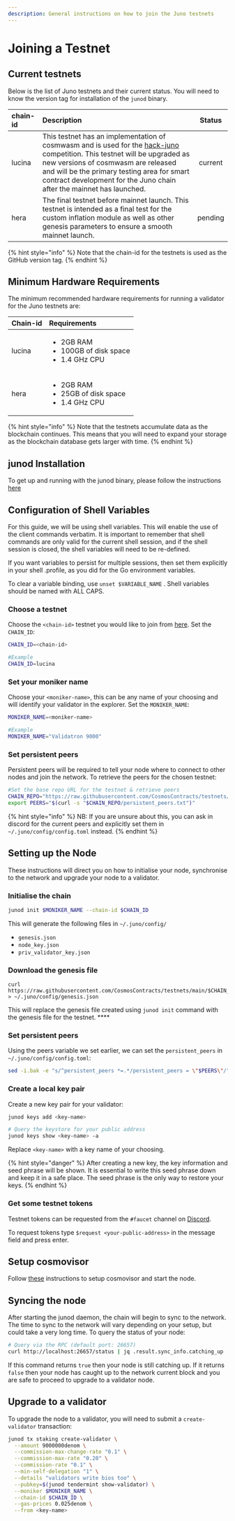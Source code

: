 ```yaml
---
description: General instructions on how to join the Juno testnets
---
```


# Joining a Testnet

## Current testnets

Below is the list of Juno testnets and their current status. You will need to know the version tag for installation of the `junod` binary. 

| chain-id | Description | Status |
| :--- | :--- | :---: |
| lucina | This testnet has an implementation of cosmwasm and is used for the [hack-juno](https://github.com/CosmosContracts/hack-juno) competition. This testnet will be upgraded as new versions of cosmwasm are released and will be the primary testing area for smart contract development for the Juno chain after the mainnet has launched. | current |
| hera | The final testnet before mainnet launch. This testnet is intended as a final test for the custom inflation module as well as other genesis parameters to ensure a smooth mainnet launch. | pending |

{% hint style="info" %}
Note that the chain-id for the testnets is used as the GitHub version tag.
{% endhint %}

## Minimum Hardware Requirements

The minimum recommended hardware requirements for running a validator for the Juno testnets are:

<table>
  <thead>
    <tr>
      <th style="text-align:left">Chain-id</th>
      <th style="text-align:left">Requirements</th>
    </tr>
  </thead>
  <tbody>
    <tr>
      <td style="text-align:left">lucina</td>
      <td style="text-align:left">
        <p></p>
        <ul>
          <li>2GB RAM</li>
          <li>100GB of disk space</li>
          <li>1.4 GHz CPU</li>
        </ul>
      </td>
    </tr>
    <tr>
      <td style="text-align:left">hera</td>
      <td style="text-align:left">
        <p></p>
        <ul>
          <li>2GB RAM</li>
          <li>25GB of disk space</li>
          <li>1.4 GHz CPU</li>
        </ul>
      </td>
    </tr>
  </tbody>
</table>

{% hint style="info" %}
Note that the testnets accumulate data as the blockchain continues. This means that you will need to expand your storage as the blockchain database gets larger with time. 
{% endhint %}

## junod Installation

To get up and running with the junod binary, please follow the instructions [here](getting-setup.md)

## Configuration of Shell Variables

For this guide, we will be using shell variables. This will enable the use of the client commands verbatim. It is important to remember that shell commands are only valid for the current shell session, and if the shell session is closed, the shell variables will need to be re-defined. 

If you want variables to persist for multiple sessions, then set them explicitly in your shell .profile, as you did for the Go environment variables.

To clear a variable binding, use `unset $VARIABLE_NAME` . Shell variables should be named with ALL CAPS.

### Choose a testnet

Choose the `<chain-id>` testnet you would like to join from [here](joining-the-testnets.md#current-testnets). Set the `CHAIN_ID`:

```bash
CHAIN_ID=<chain-id>

#Example
CHAIN_ID=lucina
```

### Set your moniker name

Choose your `<moniker-name>`, this can be any name of your choosing and will identify your validator in the explorer. Set the `MONIKER_NAME`:

```bash
MONIKER_NAME=<moniker-name>

#Example
MONIKER_NAME="Validatron 9000"
```

### **Set persistent peers**

Persistent peers will be required to tell your node where to connect to other nodes and join the network. To retrieve the peers for the chosen testnet:

```bash
#Set the base repo URL for the testnet & retrieve peers
CHAIN_REPO="https://raw.githubusercontent.com/CosmosContracts/testnets/main/$CHAIN_ID" && \
export PEERS="$(curl -s "$CHAIN_REPO/persistent_peers.txt")"
```

{% hint style="info" %}
NB: If you are unsure about this, you can ask in discord for the current peers and explicitly set them in `~/.juno/config/config.toml` instead.
{% endhint %}

## Setting up the Node

These instructions will direct you on how to initialise your node, synchronise to the network and upgrade your node to a validator. 

### **Initialise the chain**

```bash
junod init $MONIKER_NAME --chain-id $CHAIN_ID
```

This will generate the following files in `~/.juno/config/`

* `genesis.json` 
* `node_key.json` 
* `priv_validator_key.json`

### Download the genesis file

```text
curl https://raw.githubusercontent.com/CosmosContracts/testnets/main/$CHAIN_ID/genesis.json > ~/.juno/config/genesis.json
```

This will replace the genesis file created using `junod init` command with the genesis file for the testnet. ****

### **Set persistent peers**

Using the peers variable we set earlier, we can set the `persistent_peers` in `~/.juno/config/config.toml`: 

```bash
sed -i.bak -e "s/^persistent_peers *=.*/persistent_peers = \"$PEERS\"/" ~/.juno/config/config.toml
```

### **Create a local key pair**

Create a new key pair for your validator:

```bash
junod keys add <key-name>

# Query the keystore for your public address
junod keys show <key-name> -a
```

Replace `<key-name>` with a key name of your choosing.

{% hint style="danger" %}
After creating a new key, the key information and seed phrase will be shown. It is essential to write this seed phrase down and keep it in a safe place. The seed phrase is the only way to restore your keys.
{% endhint %}

### **Get some testnet tokens**

Testnet tokens can be requested from the `#faucet` channel on [Discord](https://discord.gg/HnHKpzd3Db).

To request tokens type `$request <your-public-address>` in the message field and press enter.

## Setup cosmovisor

Follow [these](setting-up-cosmovisor.md) instructions to setup cosmovisor and start the node.

## Syncing the node

After starting the junod daemon, the chain will begin to sync to the network. The time to sync to the network will vary depending on your setup, but could take a very long time. To query the status of your node:

```bash
# Query via the RPC (default port: 26657)
curl http://localhost:26657/status | jq .result.sync_info.catching_up
```

If this command returns `true` then your node is still catching up. If it returns `false` then your node has caught up to the network current block and you are safe to proceed to upgrade to a validator node.

## Upgrade to a validator

To upgrade the node to a validator, you will need to submit a `create-validator` transaction:

```bash
junod tx staking create-validator \
  --amount 9000000denom \
  --commission-max-change-rate "0.1" \
  --commission-max-rate "0.20" \
  --commission-rate "0.1" \
  --min-self-delegation "1" \
  --details "validators write bios too" \
  --pubkey=$(junod tendermint show-validator) \
  --moniker $MONIKER_NAME \
  --chain-id $CHAIN_ID \
  --gas-prices 0.025denom \
  --from <key-name>
```


